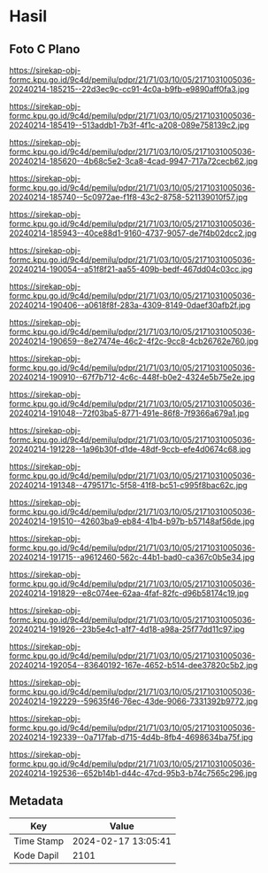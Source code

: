 # Hasil

## Foto C Plano

https://sirekap-obj-formc.kpu.go.id/9c4d/pemilu/pdpr/21/71/03/10/05/2171031005036-20240214-185215--22d3ec9c-cc91-4c0a-b9fb-e9890aff0fa3.jpg

https://sirekap-obj-formc.kpu.go.id/9c4d/pemilu/pdpr/21/71/03/10/05/2171031005036-20240214-185419--513addb1-7b3f-4f1c-a208-089e758139c2.jpg

https://sirekap-obj-formc.kpu.go.id/9c4d/pemilu/pdpr/21/71/03/10/05/2171031005036-20240214-185620--4b68c5e2-3ca8-4cad-9947-717a72cecb62.jpg

https://sirekap-obj-formc.kpu.go.id/9c4d/pemilu/pdpr/21/71/03/10/05/2171031005036-20240214-185740--5c0972ae-f1f8-43c2-8758-521139010f57.jpg

https://sirekap-obj-formc.kpu.go.id/9c4d/pemilu/pdpr/21/71/03/10/05/2171031005036-20240214-185943--40ce88d1-9160-4737-9057-de7f4b02dcc2.jpg

https://sirekap-obj-formc.kpu.go.id/9c4d/pemilu/pdpr/21/71/03/10/05/2171031005036-20240214-190054--a51f8f21-aa55-409b-bedf-467dd04c03cc.jpg

https://sirekap-obj-formc.kpu.go.id/9c4d/pemilu/pdpr/21/71/03/10/05/2171031005036-20240214-190406--a0618f8f-283a-4309-8149-0daef30afb2f.jpg

https://sirekap-obj-formc.kpu.go.id/9c4d/pemilu/pdpr/21/71/03/10/05/2171031005036-20240214-190659--8e27474e-46c2-4f2c-9cc8-4cb26762e760.jpg

https://sirekap-obj-formc.kpu.go.id/9c4d/pemilu/pdpr/21/71/03/10/05/2171031005036-20240214-190910--67f7b712-4c6c-448f-b0e2-4324e5b75e2e.jpg

https://sirekap-obj-formc.kpu.go.id/9c4d/pemilu/pdpr/21/71/03/10/05/2171031005036-20240214-191048--72f03ba5-8771-491e-86f8-7f9366a679a1.jpg

https://sirekap-obj-formc.kpu.go.id/9c4d/pemilu/pdpr/21/71/03/10/05/2171031005036-20240214-191228--1a96b30f-d1de-48df-9ccb-efe4d0674c68.jpg

https://sirekap-obj-formc.kpu.go.id/9c4d/pemilu/pdpr/21/71/03/10/05/2171031005036-20240214-191348--4795171c-5f58-41f8-bc51-c995f8bac62c.jpg

https://sirekap-obj-formc.kpu.go.id/9c4d/pemilu/pdpr/21/71/03/10/05/2171031005036-20240214-191510--42603ba9-eb84-41b4-b97b-b57148af56de.jpg

https://sirekap-obj-formc.kpu.go.id/9c4d/pemilu/pdpr/21/71/03/10/05/2171031005036-20240214-191715--a9612460-562c-44b1-bad0-ca367c0b5e34.jpg

https://sirekap-obj-formc.kpu.go.id/9c4d/pemilu/pdpr/21/71/03/10/05/2171031005036-20240214-191829--e8c074ee-62aa-4faf-82fc-d96b58174c19.jpg

https://sirekap-obj-formc.kpu.go.id/9c4d/pemilu/pdpr/21/71/03/10/05/2171031005036-20240214-191926--23b5e4c1-a1f7-4d18-a98a-25f77dd11c97.jpg

https://sirekap-obj-formc.kpu.go.id/9c4d/pemilu/pdpr/21/71/03/10/05/2171031005036-20240214-192054--83640192-167e-4652-b514-dee37820c5b2.jpg

https://sirekap-obj-formc.kpu.go.id/9c4d/pemilu/pdpr/21/71/03/10/05/2171031005036-20240214-192229--59635f46-76ec-43de-9066-7331392b9772.jpg

https://sirekap-obj-formc.kpu.go.id/9c4d/pemilu/pdpr/21/71/03/10/05/2171031005036-20240214-192339--0a717fab-d715-4d4b-8fb4-4698634ba75f.jpg

https://sirekap-obj-formc.kpu.go.id/9c4d/pemilu/pdpr/21/71/03/10/05/2171031005036-20240214-192536--652b14b1-d44c-47cd-95b3-b74c7565c296.jpg


## Metadata

| Key        | Value               |
| ---------- | ------------------- |
| Time Stamp | 2024-02-17 13:05:41 |
| Kode Dapil | 2101                |



